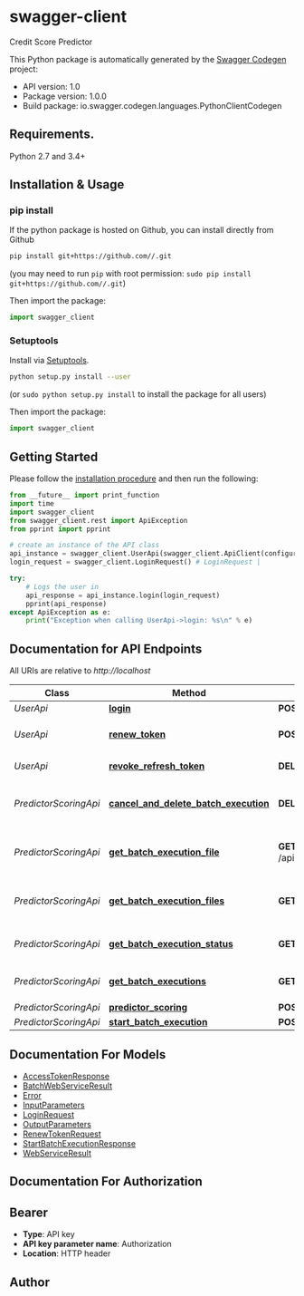 # swagger-client
Credit Score Predictor

This Python package is automatically generated by the [Swagger Codegen](https://github.com/swagger-api/swagger-codegen) project:

- API version: 1.0
- Package version: 1.0.0
- Build package: io.swagger.codegen.languages.PythonClientCodegen

## Requirements.

Python 2.7 and 3.4+

## Installation & Usage
### pip install

If the python package is hosted on Github, you can install directly from Github

```sh
pip install git+https://github.com//.git
```
(you may need to run `pip` with root permission: `sudo pip install git+https://github.com//.git`)

Then import the package:
```python
import swagger_client 
```

### Setuptools

Install via [Setuptools](http://pypi.python.org/pypi/setuptools).

```sh
python setup.py install --user
```
(or `sudo python setup.py install` to install the package for all users)

Then import the package:
```python
import swagger_client
```

## Getting Started

Please follow the [installation procedure](#installation--usage) and then run the following:

```python
from __future__ import print_function
import time
import swagger_client
from swagger_client.rest import ApiException
from pprint import pprint

# create an instance of the API class
api_instance = swagger_client.UserApi(swagger_client.ApiClient(configuration))
login_request = swagger_client.LoginRequest() # LoginRequest | 

try:
    # Logs the user in
    api_response = api_instance.login(login_request)
    pprint(api_response)
except ApiException as e:
    print("Exception when calling UserApi->login: %s\n" % e)

```

## Documentation for API Endpoints

All URIs are relative to *http://localhost*

Class | Method | HTTP request | Description
------------ | ------------- | ------------- | -------------
*UserApi* | [**login**](docs/UserApi.md#login) | **POST** /login | Logs the user in
*UserApi* | [**renew_token**](docs/UserApi.md#renew_token) | **POST** /login/refreshToken | The user renews access token and refresh token
*UserApi* | [**revoke_refresh_token**](docs/UserApi.md#revoke_refresh_token) | **DELETE** /login/refreshToken | The user revokes a refresh token
*PredictorScoringApi* | [**cancel_and_delete_batch_execution**](docs/PredictorScoringApi.md#cancel_and_delete_batch_execution) | **DELETE** /api/predictor_scoring/1.0/batch/{executionId} | Cancels and deletes all batch executions for predictor_scoring.
*PredictorScoringApi* | [**get_batch_execution_file**](docs/PredictorScoringApi.md#get_batch_execution_file) | **GET** /api/predictor_scoring/1.0/batch/{executionId}/{index}/files/{fileName} | Gets a specific file from an execution in predictor_scoring.
*PredictorScoringApi* | [**get_batch_execution_files**](docs/PredictorScoringApi.md#get_batch_execution_files) | **GET** /api/predictor_scoring/1.0/batch/{executionId}/{index}/files | Gets all files from an individual execution in predictor_scoring.
*PredictorScoringApi* | [**get_batch_execution_status**](docs/PredictorScoringApi.md#get_batch_execution_status) | **GET** /api/predictor_scoring/1.0/batch/{executionId} | Gets all batch executions for predictor_scoring.
*PredictorScoringApi* | [**get_batch_executions**](docs/PredictorScoringApi.md#get_batch_executions) | **GET** /api/predictor_scoring/1.0/batch | Gets all batch executions for predictor_scoring.
*PredictorScoringApi* | [**predictor_scoring**](docs/PredictorScoringApi.md#predictor_scoring) | **POST** /api/predictor_scoring/1.0 | 
*PredictorScoringApi* | [**start_batch_execution**](docs/PredictorScoringApi.md#start_batch_execution) | **POST** /api/predictor_scoring/1.0/batch | 


## Documentation For Models

 - [AccessTokenResponse](docs/AccessTokenResponse.md)
 - [BatchWebServiceResult](docs/BatchWebServiceResult.md)
 - [Error](docs/Error.md)
 - [InputParameters](docs/InputParameters.md)
 - [LoginRequest](docs/LoginRequest.md)
 - [OutputParameters](docs/OutputParameters.md)
 - [RenewTokenRequest](docs/RenewTokenRequest.md)
 - [StartBatchExecutionResponse](docs/StartBatchExecutionResponse.md)
 - [WebServiceResult](docs/WebServiceResult.md)


## Documentation For Authorization


## Bearer

- **Type**: API key
- **API key parameter name**: Authorization
- **Location**: HTTP header


## Author



